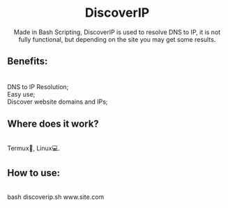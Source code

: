 #
<h1 align="center">DiscoverIP</h1>

<p align="center">
Made in Bash Scripting, DiscoverIP is used to resolve DNS to IP, it is not fully functional, but depending on the site you may get some results.</p>

<h2>

Benefits:
</h2>

<p>
<br>
DNS to IP Resolution;
<br>
Easy use;
  <br>
Discover website domains and IPs;
  <br>

<h2>
Where does it work?
</h2>
<p> <br>
Termux📱, Linux💻.
</p>


<h2>
How to use:
</h2>

<p> <br> bash discoverip.sh www.site.com </p>
